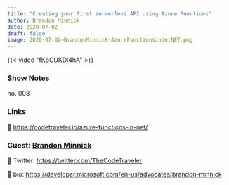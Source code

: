 ```yaml
---
title: "Creating your first serverless API using Azure Functions"
author: Brandon Minnick
date: 2020-07-02
draft: false
image: 2020-07-02–BrandonMinnick-AzureFunctionsindotNET.png
---
```


{{< video "fKpCUKDl4hA" >}}

### Show Notes

no. 008

### Links

🔗 https://codetraveler.io/azure-functions-in-net/

### Guest: [Brandon Minnick](https://twitter.com/TheCodeTraveler)

🔗 Twitter: https://twitter.com/TheCodeTraveler

🔗 bio: https://developer.microsoft.com/en-us/advocates/brandon-minnick

